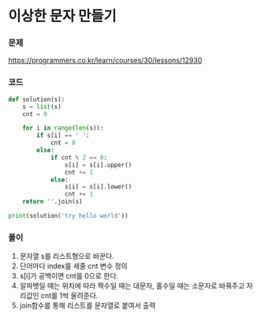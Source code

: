 이상한 문자 만들기
=================================================================

### 문제
https://programmers.co.kr/learn/courses/30/lessons/12930

### 코드

``` python
def solution(s):
    s = list(s)
    cnt = 0

    for i in range(len(s)):
        if s[i] == ' ':
            cnt = 0
        else:
            if cnt % 2 == 0:
                s[i] = s[i].upper()
                cnt += 1
            else:
                s[i] = s[i].lower()
                cnt += 1
    return ''.join(s)

print(solution('try hello world'))
```

### 풀이

1. 문자열 s를 리스트형으로 바꾼다.
2. 단어마다 index를 세줄 cnt 변수 정의
3. s[i]가 공백이면 cnt를 0으로 한다.
4. 알파벳일 때는 위치에 따라 짝수일 때는 대문자, 홀수일 때는 소문자로 바꿔주고 자리값인 cnt를 1씩 올려준다.
5. join함수를 통해 리스트를 문자열로 붙여서 출력
